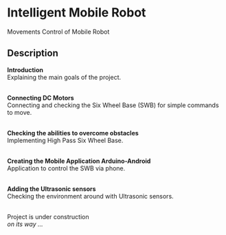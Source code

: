 # Intelligent Mobile Robot
Movements Control of Mobile Robot

## Description
<b>Introduction</b>
<br/>Explaining the main goals of the project.

<br/><b>Connecting DC Motors</b>
<br/>Connecting and checking the Six Wheel Base (SWB) for simple commands to move.

<br/><b>Checking the abilities to overcome obstacles</b>
<br/>Implementing High Pass Six Wheel Base.

<br/><b>Creating the Mobile Application Arduino-Android</b>
<br/>Application to control the SWB via phone.

<br/><b>Adding the Ultrasonic sensors</b>
<br/>Checking the environment around with Ultrasonic sensors.

<br/>Project is under construction
<br/>_on its way ..._
